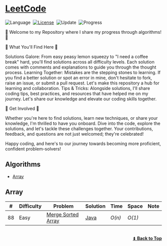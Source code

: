 # [LeetCode](https://leetcode.com/problemset/all/)

![Language](https://img.shields.io/badge/language-Java-red.svg)&nbsp;
[![License](https://img.shields.io/badge/license-MIT-3da63a.svg)](./LICENSE.md)&nbsp;
![Update](https://img.shields.io/badge/update-weekly-e1e8f6.svg)&nbsp;
![Progress](https://img.shields.io/badge/progress-1%20%2F%203049-f4b823.svg)&nbsp;

🚀 Welcome to my Repository where I share my progress through algorithms! 🚀


🌟 What You'll Find Here 🌟

Solutions Galore: From easy peasy lemon squeezy to
"I need a coffee break" hard, you'll find solutions across all difficulty levels.
Each solution comes with comments and explanations to guide you through the thought process.
Learning Together: Mistakes are the stepping stones to learning. If you
find a better solution or spot an error in mine, don't hesitate to fork,
raise an issue, or submit a pull request. Let's make this repository a hub
for learning and collaboration.
Tips & Tricks: Alongside solutions, I'll share coding tips, best practices, and resources
that have helped me on my journey. Let's share our knowledge and elevate our coding skills together.


🚀 Get Involved 🚀

Whether you're here to find solutions, learn new techniques, or share your knowledge,
I'm thrilled to have you onboard. Dive into the code, explore the solutions, and let's tackle
these challenges together. Your contributions, feedback, and questions are not just welcomed;
they're celebrated!


Happy coding, and here's to our journey towards becoming more proficient,
confident problem-solvers!

## Algorithms


* [Array](https://github.com/slawek-mazur/leetcode#array)

## Array

| #  | Difficulty | Problem                                                                             | Solution                                                                       | Time   | Space  | Note | 
|----|------------|-------------------------------------------------------------------------------------|--------------------------------------------------------------------------------|--------|--------|------|
| 88 | Easy       | [Merge Sorted Array](https://leetcode.com/problems/merge-sorted-array/description/) | [Java](./src/test/java/io/stricte/codetrekker/array/MergeSortedArrayTest.java) | _O(n)_ | _O(1)_ |      |

<br/>
<div align="right">
    <b><a href="#algorithms">⏫&nbsp;&nbsp;Back to Top</a></b>
</div>
<br/>